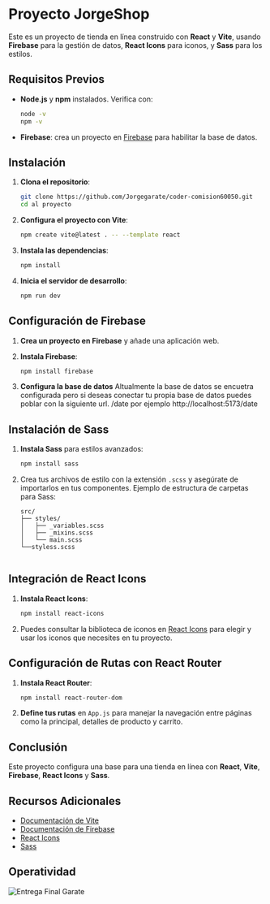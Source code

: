 
# Proyecto JorgeShop

Este es un proyecto de tienda en línea construido con **React** y **Vite**, usando **Firebase** para la gestión de datos, **React Icons** para iconos, y **Sass** para los estilos.

## Requisitos Previos

- **Node.js** y **npm** instalados. Verifica con:

  ```bash
  node -v
  npm -v
  ```

- **Firebase**: crea un proyecto en [Firebase](https://console.firebase.google.com/) para habilitar la base de datos.

## Instalación

1. **Clona el repositorio**:

   ```bash
   git clone https://github.com/Jorgegarate/coder-comision60050.git
   cd al proyecto
   ```

2. **Configura el proyecto con Vite**:

   ```bash
   npm create vite@latest . -- --template react
   ```

3. **Instala las dependencias**:

   ```bash
   npm install
   ```

4. **Inicia el servidor de desarrollo**:

   ```bash
   npm run dev
   ```

## Configuración de Firebase

1. **Crea un proyecto en Firebase** y añade una aplicación web.

2. **Instala Firebase**:

   ```bash
   npm install firebase
   ```
3. **Configura la base de datos** Altualmente la base de datos se encuetra configurada pero si deseas conectar tu propia base de datos puedes poblar con la siguiente url. /date por ejemplo http://localhost:5173/date

## Instalación de Sass

1. **Instala Sass** para estilos avanzados:

   ```bash
   npm install sass
   ```

2. Crea tus archivos de estilo con la extensión `.scss` y asegúrate de importarlos en tus componentes. Ejemplo de estructura de carpetas para Sass:

   ```plaintext
   src/
   ├── styles/
   │   ├── _variables.scss
   │   ├── _mixins.scss
   │   └── main.scss
   └──styless.scss 


## Integración de React Icons

1. **Instala React Icons**:

   ```bash
   npm install react-icons
   ```

2. Puedes consultar la biblioteca de iconos en [React Icons](https://react-icons.github.io/react-icons/) para elegir y usar los iconos que necesites en tu proyecto.

## Configuración de Rutas con React Router

1. **Instala React Router**:

   ```bash
   npm install react-router-dom
   ```

2. **Define tus rutas** en `App.js` para manejar la navegación entre páginas como la principal, detalles de producto y carrito.

## Conclusión

Este proyecto configura una base para una tienda en línea con **React**, **Vite**, **Firebase**, **React Icons** y **Sass**.

## Recursos Adicionales

- [Documentación de Vite](https://vitejs.dev/guide/)
- [Documentación de Firebase](https://firebase.google.com/docs)
- [React Icons](https://react-icons.github.io/react-icons/)
- [Sass](https://sass-lang.com/)

## Operatividad
![Entrega Final Garate](public/EntregaFinal-Garate.gif)

